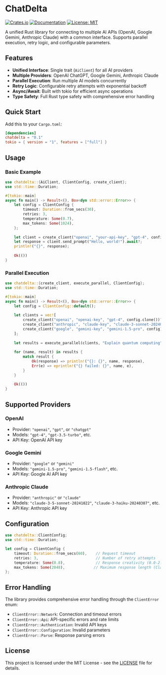 # ChatDelta

[![Crates.io](https://img.shields.io/crates/v/chatdelta.svg)](https://crates.io/crates/chatdelta)
[![Documentation](https://docs.rs/chatdelta/badge.svg)](https://docs.rs/chatdelta)
[![License: MIT](https://img.shields.io/badge/License-MIT-yellow.svg)](https://opensource.org/licenses/MIT)

A unified Rust library for connecting to multiple AI APIs (OpenAI, Google Gemini, Anthropic Claude) with a common interface. Supports parallel execution, retry logic, and configurable parameters.

## Features

- **Unified Interface**: Single trait (`AiClient`) for all AI providers
- **Multiple Providers**: OpenAI ChatGPT, Google Gemini, Anthropic Claude
- **Parallel Execution**: Run multiple AI models concurrently
- **Retry Logic**: Configurable retry attempts with exponential backoff
- **Async/Await**: Built with tokio for efficient async operations
- **Type Safety**: Full Rust type safety with comprehensive error handling

## Quick Start

Add this to your `Cargo.toml`:

```toml
[dependencies]
chatdelta = "0.1"
tokio = { version = "1", features = ["full"] }
```

## Usage

### Basic Example

```rust
use chatdelta::{AiClient, ClientConfig, create_client};
use std::time::Duration;

#[tokio::main]
async fn main() -> Result<(), Box<dyn std::error::Error>> {
    let config = ClientConfig {
        timeout: Duration::from_secs(30),
        retries: 3,
        temperature: Some(0.7),
        max_tokens: Some(1024),
    };
    
    let client = create_client("openai", "your-api-key", "gpt-4", config)?;
    let response = client.send_prompt("Hello, world!").await?;
    println!("{}", response);
    
    Ok(())
}
```

### Parallel Execution

```rust
use chatdelta::{create_client, execute_parallel, ClientConfig};
use std::time::Duration;

#[tokio::main]
async fn main() -> Result<(), Box<dyn std::error::Error>> {
    let config = ClientConfig::default();
    
    let clients = vec![
        create_client("openai", "openai-key", "gpt-4", config.clone())?,
        create_client("anthropic", "claude-key", "claude-3-sonnet-20240229", config.clone())?,
        create_client("google", "gemini-key", "gemini-1.5-pro", config)?,
    ];
    
    let results = execute_parallel(clients, "Explain quantum computing").await;
    
    for (name, result) in results {
        match result {
            Ok(response) => println!("{}: {}", name, response),
            Err(e) => eprintln!("{} failed: {}", name, e),
        }
    }
    
    Ok(())
}
```

## Supported Providers

### OpenAI
- Provider: `"openai"`, `"gpt"`, or `"chatgpt"`
- Models: `"gpt-4"`, `"gpt-3.5-turbo"`, etc.
- API Key: OpenAI API key

### Google Gemini
- Provider: `"google"` or `"gemini"`
- Models: `"gemini-1.5-pro"`, `"gemini-1.5-flash"`, etc.
- API Key: Google AI API key

### Anthropic Claude
- Provider: `"anthropic"` or `"claude"`
- Models: `"claude-3-5-sonnet-20241022"`, `"claude-3-haiku-20240307"`, etc.
- API Key: Anthropic API key

## Configuration

```rust
use chatdelta::ClientConfig;
use std::time::Duration;

let config = ClientConfig {
    timeout: Duration::from_secs(60),    // Request timeout
    retries: 3,                          // Number of retry attempts
    temperature: Some(0.8),              // Response creativity (0.0-2.0)
    max_tokens: Some(2048),             // Maximum response length (Claude only)
};
```

## Error Handling

The library provides comprehensive error handling through the `ClientError` enum:

- `ClientError::Network`: Connection and timeout errors
- `ClientError::Api`: API-specific errors and rate limits
- `ClientError::Authentication`: Invalid API keys
- `ClientError::Configuration`: Invalid parameters
- `ClientError::Parse`: Response parsing errors

## License

This project is licensed under the MIT License - see the [LICENSE](LICENSE) file for details.
